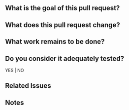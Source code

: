 ## What is the goal of this pull request?

## What does this pull request change?

## What work remains to be done?

## Do you consider it adequately tested?

YES | NO

## Related Issues

## Notes